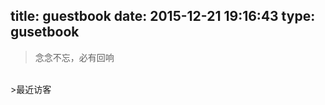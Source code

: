 title: guestbook
date: 2015-12-21 19:16:43
type: gusetbook
---
<blockquote class="blockquote-center">念念不忘，必有回响</blockquote>
<br/>
>最近访客
<div class="ds-recent-visitors" data-num-items="28" data-avatar-size="42" id="ds-recent-visitors"></div>
